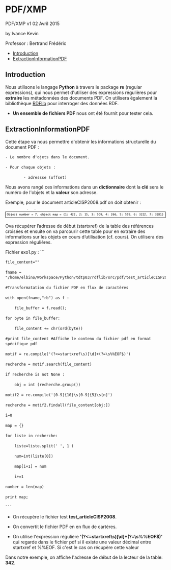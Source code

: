 PDF/XMP
============

PDF/XMP v1 02 Avril 2015

by Ivance Kevin

Professor : Bertrand Frédéric

- [Introduction](#introduction)
- [ExtractionInformationPDF](#extractionInformationpdf)

## Introduction

Nous utilisons le langage **Python** à travers le package **re** (regular expressions), qui nous permet d'utiliser des expressions régulières pour **extraire** les métadonnées des documents PDF.
On utilisera également la bibliothèque [RDFlib](https://github.com/RDFLib/rdflib) pour interroger des données RDF.
- **Un ensemble de fichiers PDF** nous ont été fournit pour tester cela.

## ExtractionInformationPDF

Cette étape va nous permettre d'obtenir les informations structurelle du document PDF :

	- Le nombre d'ojets dans le document.

	- Pour chaque objets : 

			- adressse (offset)

Nous avons rangé ces informations dans un **dictionnaire** dont la **clé** sera le numéro de l'objets et la **valeur** son adresse.

Exemple, pour le document articleCISP2008.pdf on doit obtenir :

![structure](./images/exemple_dico.png "Exemple d'affichage")

Ova récupérer l’adresse de début (startxref) de la table des références croisées et ensuite on va parcourir cette table pour en extraire des informations sur les objets en cours d’utilisation (cf. cours).
On utilisera des expression régulières.

Fichier exo1.py :
	```

	file_content=""

	fname = "/home/elbino/Workspace/Python/tdtp03/rdflib/src/pdf/test_articleCISP2008.pdf"

	#Transformatation du fichier PDF en flux de caractères

	with open(fname,"rb") as f :

		file_buffer = f.read();

	for byte in file_buffer:

		file_content += chr(ord(byte))

	#print file_content #Affiche le contenu du fichier pdf en format spécifique pdf

	motif = re.compile('(?<=startxref\s)[\d]+(?=\s%%EOF$)')

	recherche = motif.search(file_content)

	if recherche is not None :

		obj = int (recherche.group())

	motif2 = re.compile('[0-9]{10}\s[0-9]{5}\s[n]')

	recherche = motif2.findall(file_content[obj:])

	i=0

	map = {}

	for liste in recherche:

	    liste=liste.split(' ', 1 )

	    num=int(liste[0])

	    map[i+1] = num

	    i+=1

	number = len(map)

	print map;

	```

- On récupère le fichier test **test_articleCISP2008**.

- On convertit le fichier PDF en en flux de cartères.

- On utilise l'expression régulière **'(?<=startxref\s)[\d]+(?=\s%%EOF$)'** qui regarde dans le fichier pdf si il existe une valeur décimal entre startxref et %%EOF. Si c'est le cas on récupère cette valeur

Dans notre exemple, on affiche l'adresse de début de la lecteur de la table: **342**.





